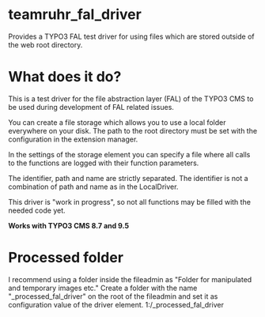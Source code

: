 # teamruhr_fal_driver
Provides a TYPO3 FAL test driver for using files which are stored outside of the web root directory.


What does it do?
================

This is a test driver for the file abstraction layer (FAL) of the TYPO3 CMS to be used during development of FAL related issues.

You can create a file storage which allows you to use a local folder everywhere on your disk.
The path to the root directory must be set with the configuration in the extension manager.

In the settings of the storage element you can specify a file where all calls to the functions are logged with their function parameters.

The identifier, path and name are strictly separated. The identifier is not a combination of path and name as in the LocalDriver.

This driver is "work in progress", so not all functions may be filled with the needed code yet.

**Works with TYPO3 CMS 8.7 and 9.5**


Processed folder
================

I recommend using a folder inside the fileadmin as "Folder for manipulated and temporary images etc."
Create a folder with the name "_processed_fal_driver" on the root of the fileadmin and set it as configuration value of the driver element.
1:/_processed_fal_driver

